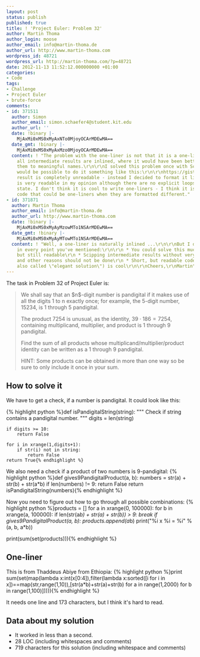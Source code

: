 ```yaml
---
layout: post
status: publish
published: true
title: ! 'Project Euler: Problem 32'
author: Martin Thoma
author_login: moose
author_email: info@martin-thoma.de
author_url: http://www.martin-thoma.com
wordpress_id: 48721
wordpress_url: http://martin-thoma.com/?p=48721
date: 2012-11-13 11:52:12.000000000 +01:00
categories:
- Code
tags:
- Challenge
- Project Euler
- brute-force
comments:
- id: 371511
  author: Simon
  author_email: simon.schaefer4@student.kit.edu
  author_url: ''
  date: !binary |-
    MjAxMi0xMS0xMyAxNTo0MjoyOCArMDEwMA==
  date_gmt: !binary |-
    MjAxMi0xMS0xMyAxMzo0MjoyOCArMDEwMA==
  content: ! "The problem with the one-liner is not that it is a one-liner but that
    all intermediate results are inlined, where it would have been better to assign
    them to meaningful names.\r\n\r\nI solved this problem once with Scala and it
    would be possible to do it something like this:\r\n\r\nhttps://gist.github.com/4065631\r\n\r\nThe
    result is completely unreadable - instead I decided to format it like this:\r\n\r\nhttps://gist.github.com/4065585\r\n\r\nWhich
    is very readable in my opinion although there are no explicit loops and no mutable
    state. I don't think it is cool to write one-liners - I think it is cool to write
    code that could be one-liners when they are formatted different."
- id: 371871
  author: Martin Thoma
  author_email: info@martin-thoma.de
  author_url: http://www.martin-thoma.com
  date: !binary |-
    MjAxMi0xMS0xMyAyMzowMTo1NSArMDEwMA==
  date_gmt: !binary |-
    MjAxMi0xMS0xMyAyMTowMTo1NSArMDEwMA==
  content: ! "Well, a one-liner is naturally inlined ...\r\n\r\nBut I definitely agree
    in every point you've mentioned:\r\n\r\n * You could solve this much shorter,
    but still readable\r\n * Scipping intermediate results without very good documentation
    and other reasons should not be done\r\n * Short, but readable code (sometimes
    also called \"elegant solution\") is cool\r\n\r\nCheers,\r\nMartin"
---
```

The task in Problem 32 of Project Euler is:

<blockquote>We shall say that an $n$-digit number is pandigital if it makes use of all the digits 1 to n exactly once; for example, the 5-digit number, 15234, is 1 through 5 pandigital.

The product 7254 is unusual, as the identity, $39 \cdot 186 = 7254$, containing multiplicand, multiplier, and product is 1 through 9 pandigital.

Find the sum of all products whose multiplicand/multiplier/product identity can be written as a 1 through 9 pandigital.

HINT: Some products can be obtained in more than one way so be sure to only include it once in your sum.</blockquote>

<h2>How to solve it</h2>
We have to get a check, if a number is pandigital. It could look like this:

{% highlight python %}def isPandigitalString(string):
    """ Check if string contains a pandigital number. """
    digits = len(string)

    if digits >= 10:
        return False

    for i in xrange(1,digits+1):
        if str(i) not in string:
            return False
    return True{% endhighlight %}

We also need a check if a product of two numbers is 9-pandigital:
{% highlight python %}def gives9PandigitalProduct(a, b):
    numbers = str(a) + str(b) + str(a*b)
    if len(numbers) != 9:
        return False
    return isPandigitalString(numbers){% endhighlight %}

Now you need to figure out how to go through all possible combinations:
{% highlight python %}products = []
for a in xrange(0, 100000):
    for b in xrange(a, 100000):
        if len(str(a*b) + str(a) + str(b)) > 9:
            break
        if gives9PandigitalProduct(a, b):
            products.append(a*b)
            print("%i x %i = %i" % (a, b, a*b))

print(sum(set(products))){% endhighlight %}

<h2>One-liner</h2>
This is from Thaddeus Abiye from Ethiopia:
{% highlight python %}print sum(set(map(lambda x:int(x[0:4]),filter(lambda x:sorted([i for i in x])==map(str,range(1,10)),[str(a*b)+str(a)+str(b) for a in range(1,2000) for b in range(1,100)])))){% endhighlight %}

It needs one line and 173 characters, but I think it's hard to read.

<h2>Data about my solution</h2>
<ul>
  <li>It worked in less than a second.</li>
  <li>28 LOC (including whitespaces and comments)</li>
  <li>719 characters for this solution (including whitespace and comments)</li>
</ul>
